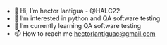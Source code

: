 - 👋 Hi, I’m hector lantigua - @HALC22
- 👀 I’m interested in python and QA software testing
- 🌱 I’m currently learning QA software testing
- 📫 How to reach me hectorlantiguac@gmail.com

<!---
HALC22/HALC22 is a ✨ special ✨ repository because its `README.md` (this file) appears on your GitHub profile.
You can click the Preview link to take a look at your changes.
--->
